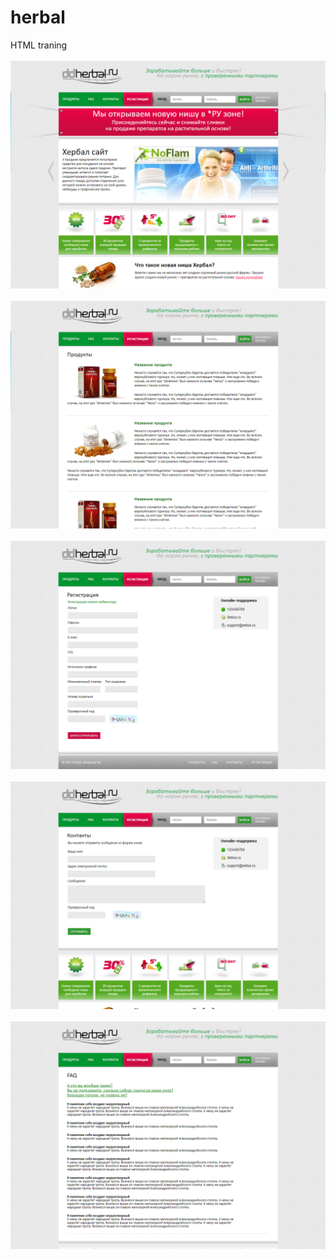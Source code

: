 # herbal
HTML traning<br><br>
<img alt="index" src="img/1.png"><br><br>
<img alt="products" src="img/2.png"><br><br>
<img alt="registration" src="img/3.png"><br><br>
<img alt="contacts" src="img/4.png"><br><br>
<img alt="faq" src="img/5.png"><br><br>
